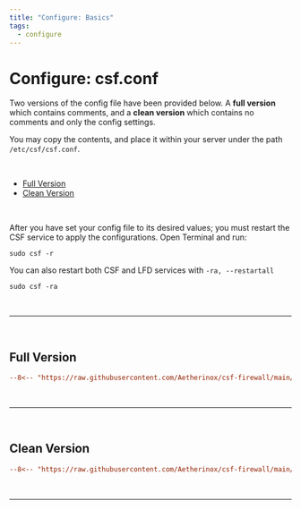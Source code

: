 ```yaml
---
title: "Configure: Basics"
tags:
  - configure
---
```


# Configure: csf.conf <!-- omit from toc -->
Two versions of the config file have been provided below. A **full version** which contains comments, and a **clean version** which contains no comments and only the config settings. 

You may copy the contents, and place it within your server under the path `/etc/csf/csf.conf`.

<br />

- [Full Version](#full-version)
- [Clean Version](#clean-version)

<br />

After you have set your config file to its desired values; you must restart the CSF service to apply the configurations. Open Terminal and run:

```shell
sudo csf -r
```

You can also restart both CSF and LFD services with `-ra, --restartall`
```shell
sudo csf -ra
```

<br />

---

<br />

## Full Version
```ini
--8<-- "https://raw.githubusercontent.com/Aetherinox/csf-firewall/main/configs/etc/csf/csf.conf"
```

<br />

---

<br />

## Clean Version
```ini
--8<-- "https://raw.githubusercontent.com/Aetherinox/csf-firewall/main/configs/etc/csf/csf.conf.clean"
```


<br />

---

<br />
